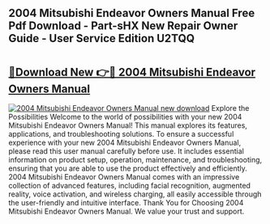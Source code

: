 ## 2004 Mitsubishi Endeavor Owners Manual Free Pdf Download - Part-sHX New Repair Owner Guide - User Service Edition U2TQQ

# <h2><a href="http://bc30361.oget.top/?id=2004+Mitsubishi+Endeavor+Owners+Manual">🔗Download New 👉🔴 2004 Mitsubishi Endeavor Owners Manual</a></h2>

[![2004 Mitsubishi Endeavor Owners Manual new download](https://i.imgur.com/5g1atiW.png)](http://bc30361.oget.top/?id=2004+Mitsubishi+Endeavor+Owners+Manual)
Explore the Possibilities Welcome to the world of possibilities with your new 2004 Mitsubishi Endeavor Owners Manual! This manual explores its features, applications, and troubleshooting solutions. To ensure a successful experience with your new 2004 Mitsubishi Endeavor Owners Manual, please read this user manual carefully before use. It includes essential information on product setup, operation, maintenance, and troubleshooting, ensuring that you are able to use the product effectively and efficiently. 2004 Mitsubishi Endeavor Owners Manual comes with an impressive collection of advanced features, including facial recognition, augmented reality, voice activation, and wireless charging, all easily accessible through the user-friendly and intuitive interface. Thank You for Choosing 2004 Mitsubishi Endeavor Owners Manual. We value your trust and support.

